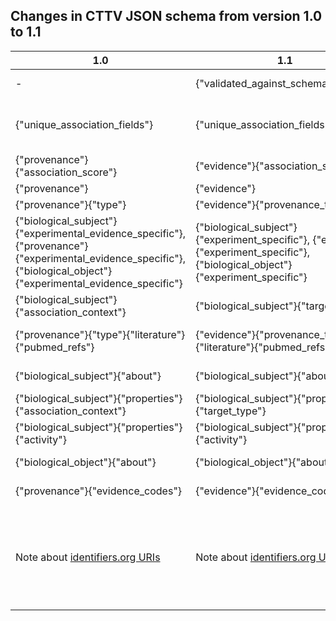 ## Changes in CTTV JSON schema from version 1.0 to 1.1

1.0 | 1.1 | Description
--------|--------|--------
-|{"validated_against_schema_version"}|This is a **required field**. Please indicate which version of the CTTV schema you have validated your JSON data against.
{"unique_association_fields"}|{"unique_association_fields"}|This is the same as before and is a **required field**. Just to clarify, if you have an array of values that make a particular key unique, **please provide these as comma-separated concatenated values. [See example](../help/README.md#7-what-is-the-unique_association_fields-codeblock-in-the-json)**.
{"provenance"}{"association_score"}|{"evidence"}{"association_score"}|This is now a **required field**. Ability to set to 'null' if it does not apply. [See help](../help/README.md#9-association_score-is-a-required-field-but-what-if-my-dataset-doesnt-estimate-this)
{"provenance"}|{"evidence"}| Field has been renamed.
{"provenance"}{"type"}|{"evidence"}{"provenance_type"}|Field has been renamed.
{"biological_subject"}{"experimental_evidence_specific"}, {"provenance"}{"experimental_evidence_specific"}, {"biological_object"}{"experimental_evidence_specific"}|{"biological_subject"}{"experiment_specific"}, {"evidence"}{"experiment_specific"}, {"biological_object"}{"experiment_specific"}|Fields have been renamed.
{"biological_subject"}{"association_context"}|{"biological_subject"}{"target_type"}|Field has been renamed.
{"provenance"}{"type"}{"literature"}{"pubmed_refs"}|{"evidence"}{"provenance_type"}{"literature"}{"pubmed_refs"}|This used to be an array of integers. Now it is an array of "http://identifiers.org/pubmed/[0-9]+$" pattern-matched URIs.  [See help](../help/README.md#miriam-registry-questions)
{"biological_subject"}{"about"}|{"biological_subject"}{"about"}| Now an array of "^http://identifiers.org/.+/.+" pattern-matched URIs. [See help](../help/README.md#miriam-registry-questions)
{"biological_subject"}{"properties"}{"association_context"}|{"biological_subject"}{"properties"}{"target_type"}| Now a  "^http://identifiers.org/cttv[.]{1,1}target/.+$" pattern-matched URI. [See help](../json_schema/cttv_uris_namespaces.md)
{"biological_subject"}{"properties"}{"activity"}|{"biological_subject"}{"properties"}{"activity"}| Now a  "^http://identifiers.org/cttv[.]{1,1}activity/.+$" pattern-matched URI. [See help](../json_schema/cttv_uris_namespaces.md)
{"biological_object"}{"about"}|{"biological_object"}{"about"}| Now an array of "^http://identifiers.org/.+/.+" pattern-matched URIs. [See help](../help/README.md#miriam-registry-questions)
{"provenance"}{"evidence_codes"}|{"evidence"}{"evidence_codes"}|Now an array of "^http://identifiers.org/eco/ECO:[0-9]{7,7}$" pattern-matched URIs. [See help](../help/README.md#1-which-evidence-codes-should-i-use)
Note about [identifiers.org URIs](http://www.ebi.ac.uk/miriam/main/collections/)|Note about [identifiers.org URIs](http://www.ebi.ac.uk/miriam/main/collections/)|**Please make sure you use the correct URIs!** e.g. experimental factors ontology (EFO) = [http://identifiers.org/efo/nnnnnnn](http://www.ebi.ac.uk/miriam/main/collections/MIR:00000391), evidence codes ontology (ECO) = [http://identifiers.org/eco/ECO:nnnnnnn](http://www.ebi.ac.uk/miriam/main/collections/MIR:00000055), Orphanet = [http://identifiers.org/orphanet/nnnnn](http://www.ebi.ac.uk/miriam/main/collections/MIR:00000220)
